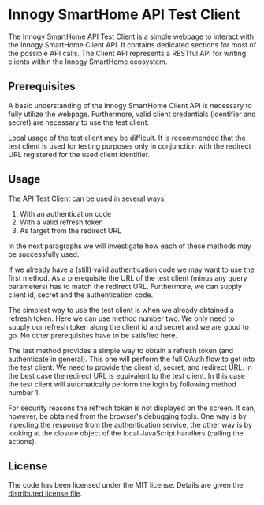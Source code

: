 # Innogy SmartHome API Test Client

The Innogy SmartHome API Test Client is a simple webpage to interact with the Innogy SmartHome Client API. It contains dedicated sections for most of the possible API calls. The Client API represents a RESTful API for writing clients within the Innogy SmartHome ecosystem.

## Prerequisites

A basic understanding of the Innogy SmartHome Client API is necessary to fully utilize the webpage. Furthermore, valid client credentials (identifier and secret) are necessary to use the test client.

Local usage of the test client may be difficult. It is recommended that the test client is used for testing purposes only in conjunction with the redirect URL registered for the used client identifier.

## Usage

The API Test Client can be used in several ways.

1. With an authentication code
2. With a valid refresh token
3. As target from the redirect URL

In the next paragraphs we will investigate how each of these methods may be successfully used.

If we already have a (still) valid authentication code we may want to use the first method. As a prerequisite the URL of the test client (minus any query parameters) has to match the redirect URL. Furthermore, we can supply client id, secret and the authentication code.

The simplest way to use the test client is when we already obtained a refresh token. Here we can use method number two. We only need to supply our refresh token along the client id and secret and we are good to go. No other prerequisites have to be satisfied here.

The last method provides a simple way to obtain a refresh token (and authenticate in general). This one will perform the full OAuth flow to get into the test client. We need to provide the client id, secret, and redirect URL. In the best case the redirect URL is equivalent to the test client. In this case the test client will automatically perform the login by following method number 1.

For security reasons the refresh token is not displayed on the screen. It can, however, be obtained from the browser's debugging tools. One way is by inpecting the response from the authentication service, the other way is by looking at the closure object of the local JavaScript handlers (calling the actions).

## License

The code has been licensed under the MIT license. Details are given the [distributed license file](LICENSE).